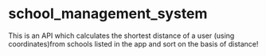 # school_management_system
This is an API which calculates the shortest distance of a user (using coordinates)from schools listed in the app and sort on the basis of distance!
